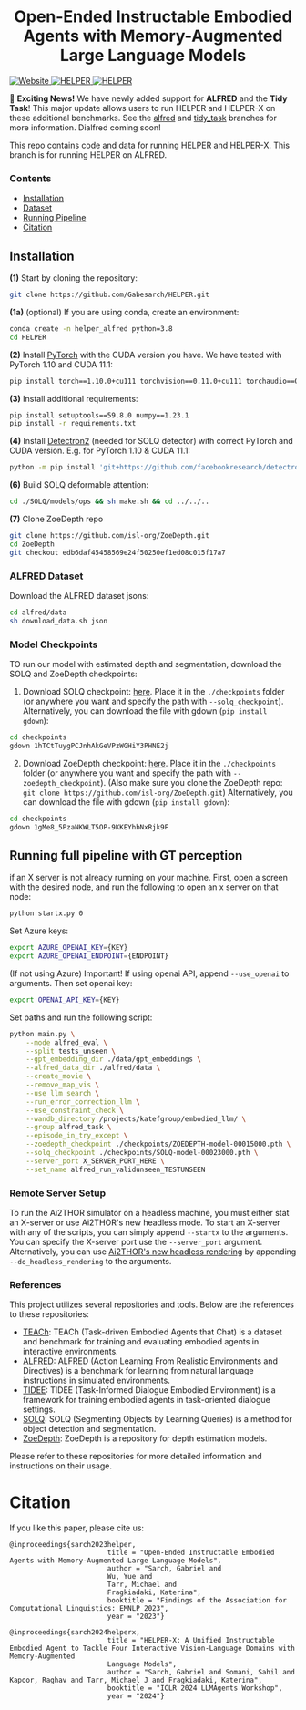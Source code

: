 <h1 align="center">
    Open-Ended Instructable Embodied Agents with Memory-Augmented Large Language Models
</h1>

<p align="left">
    <a href="https://helper-agent-llm.github.io/" target="_blank">
        <img alt="Website" src="https://img.shields.io/badge/website-HELPER-orange">
    </a>
    <a href="https://helper-agent-llm.github.io/" target="_blank">
        <img alt="HELPER" src="https://img.shields.io/badge/paper-HELPER-blue">
    </a>
    <a href="https://helper-agent-llm.github.io/" target="_blank">
        <img alt="HELPER" src="https://img.shields.io/badge/paper-HELPERX-green">
    </a>
<!--     <a href="https://arxiv.org/abs/2310.15127" target="_blank">
        <img src="https://img.shields.io/badge/arXiv-2207.10761-<COLOR>">
    </a> -->
<!--     <a href="https://arxiv.org/abs/2404.19065" target="_blank">
        <img alt="HELEPR-X"src="https://img.shields.io/badge/arXiv-2207.10761-<COLOR>">
    </a> -->
</p>

🚀 **Exciting News!** We have newly added support for **ALFRED** and the **Tidy Task**! This major update allows users to run HELPER and HELPER-X on these additional benchmarks. See the [alfred](https://github.com/Gabesarch/HELPER/tree/alfred) and [tidy_task](https://github.com/Gabesarch/HELPER/tree/tidy_task) branches for more information. Dialfred coming soon!

This repo contains code and data for running HELPER and HELPER-X. This branch is for running HELPER on ALFRED. 

### Contents

<div class="toc">
<ul>
<li><a href="#installation"> Installation </a></li>
<li><a href="#dataset"> Dataset </a></li>
<li><a href="#running-full-pipeline"> Running Pipeline </a></li>
<li><a href="#citation"> Citation </a></li>
</ul>
</div>

## Installation 

**(1)** Start by cloning the repository:
```bash
git clone https://github.com/Gabesarch/HELPER.git
```
**(1a)** (optional) If you are using conda, create an environment: 
```bash
conda create -n helper_alfred python=3.8
cd HELPER
```

**(2)** Install [PyTorch](https://pytorch.org/get-started/locally/) with the CUDA version you have. We have tested with PyTorch 1.10 and CUDA 11.1: 
```bash
pip install torch==1.10.0+cu111 torchvision==0.11.0+cu111 torchaudio==0.10.0 -f https://download.pytorch.org/whl/torch_stable.html
```

**(3)** Install additional requirements: 
```bash
pip install setuptools==59.8.0 numpy==1.23.1
pip install -r requirements.txt
```

**(4)** Install [Detectron2](https://detectron2.readthedocs.io/en/latest/tutorials/install.html) (needed for SOLQ detector) with correct PyTorch and CUDA version. 
E.g. for PyTorch 1.10 & CUDA 11.1:
```bash
python -m pip install 'git+https://github.com/facebookresearch/detectron2.git'
```

**(6)** Build SOLQ deformable attention:
```bash
cd ./SOLQ/models/ops && sh make.sh && cd ../../..
```

**(7)** Clone ZoeDepth repo
```bash
git clone https://github.com/isl-org/ZoeDepth.git
cd ZoeDepth
git checkout edb6daf45458569e24f50250ef1ed08c015f17a7
```

### ALFRED Dataset
Download the ALFRED dataset jsons:
```bash
cd alfred/data
sh download_data.sh json
```

### Model Checkpoints

TO run our model with estimated depth and segmentation, download the SOLQ and ZoeDepth checkpoints:

1. Download SOLQ checkpoint: [here](https://drive.google.com/file/d/1hTCtTuygPCJnhAkGeVPzWGHiY3PHNE2j/view?usp=sharing). Place it in the `./checkpoints` folder (or anywhere you want and specify the path with `--solq_checkpoint`). 
Alternatively, you can download the file with gdown (`pip install gdown`): 
```bash
cd checkpoints
gdown 1hTCtTuygPCJnhAkGeVPzWGHiY3PHNE2j
```

2. Download ZoeDepth checkpoint: [here](https://drive.google.com/file/d/1gMe8_5PzaNKWLT5OP-9KKEYhbNxRjk9F/view?usp=drive_link). Place it in the `./checkpoints` folder (or anywhere you want and specify the path with `--zoedepth_checkpoint`). (Also make sure you clone the ZoeDepth repo: `git clone https://github.com/isl-org/ZoeDepth.git`)
Alternatively, you can download the file with gdown (`pip install gdown`): 
```bash
cd checkpoints
gdown 1gMe8_5PzaNKWLT5OP-9KKEYhbNxRjk9F
```

## Running full pipeline with GT perception
if an X server is not already running on your machine. First, open a screen with the desired node, and run the following to open an x server on that node:
```bash
python startx.py 0
```

Set Azure keys:
```bash
export AZURE_OPENAI_KEY={KEY}
export AZURE_OPENAI_ENDPOINT={ENDPOINT}
```

(If not using Azure)
Important! If using openai API, append `--use_openai` to arguments. Then set openai key:
```bash
export OPENAI_API_KEY={KEY}
```

Set paths and run the following script:
```bash
python main.py \
    --mode alfred_eval \
    --split tests_unseen \
    --gpt_embedding_dir ./data/gpt_embeddings \
    --alfred_data_dir ./alfred/data \
    --create_movie \
    --remove_map_vis \
    --use_llm_search \
    --run_error_correction_llm \
    --use_constraint_check \
    --wandb_directory /projects/katefgroup/embodied_llm/ \
    --group alfred_task \
    --episode_in_try_except \
    --zoedepth_checkpoint ./checkpoints/ZOEDEPTH-model-00015000.pth \
    --solq_checkpoint ./checkpoints/SOLQ-model-00023000.pth \
    --server_port X_SERVER_PORT_HERE \
    --set_name alfred_run_validunseen_TESTUNSEEN
 ```

### Remote Server Setup
To run the Ai2THOR simulator on a headless machine, you must either stat an X-server or use Ai2THOR's new headless mode. 
To start an X-server with any of the scripts, you can simply append `--startx` to the arguments. You can specify the X-server port use the `--server_port` argument.
Alternatively, you can use [Ai2THOR's new headless rendering](https://ai2thor.allenai.org/ithor/documentation/#headless-setup) by appending `--do_headless_rendering` to the arguments. 

### References

This project utilizes several repositories and tools. Below are the references to these repositories:

- [TEACh](https://github.com/alexa/teach): TEACh (Task-driven Embodied Agents that Chat) is a dataset and benchmark for training and evaluating embodied agents in interactive environments.
- [ALFRED](https://github.com/askforalfred/alfred): ALFRED (Action Learning From Realistic Environments and Directives) is a benchmark for learning from natural language instructions in simulated environments.
- [TIDEE](https://github.com/gabesarch/TIDEE): TIDEE (Task-Informed Dialogue Embodied Environment) is a framework for training embodied agents in task-oriented dialogue settings.
- [SOLQ](https://github.com/megvii-research/SOLQ): SOLQ (Segmenting Objects by Learning Queries) is a method for object detection and segmentation.
- [ZoeDepth](https://github.com/isl-org/ZoeDepth): ZoeDepth is a repository for depth estimation models.

Please refer to these repositories for more detailed information and instructions on their usage.

# Citation
If you like this paper, please cite us:
```
@inproceedings{sarch2023helper,
                        title = "Open-Ended Instructable Embodied Agents with Memory-Augmented Large Language Models",
                        author = "Sarch, Gabriel and
                        Wu, Yue and
                        Tarr, Michael and
                        Fragkiadaki, Katerina",
                        booktitle = "Findings of the Association for Computational Linguistics: EMNLP 2023",
                        year = "2023"}
```

```
@inproceedings{sarch2024helperx,
                        title = "HELPER-X: A Unified Instructable Embodied Agent to Tackle Four Interactive Vision-Language Domains with Memory-Augmented
                        Language Models",
                        author = "Sarch, Gabriel and Somani, Sahil and Kapoor, Raghav and Tarr, Michael J and Fragkiadaki, Katerina",
                        booktitle = "ICLR 2024 LLMAgents Workshop",
                        year = "2024"}
```
